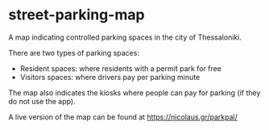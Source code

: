 # street-parking-map

A map indicating controlled parking spaces in the city of Thessaloniki.

There are two types of parking spaces:

* Resident spaces: where residents with a permit park for free
* Visitors spaces: where drivers pay per parking minute

The map also indicates the kiosks where people can pay for parking (if they do not use the app).

A live version of the map can be found at https://nicolaus.gr/parkpal/
